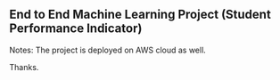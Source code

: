 ## End to End Machine Learning Project (Student Performance Indicator)
Notes: The project is deployed on AWS cloud as well.

Thanks.
